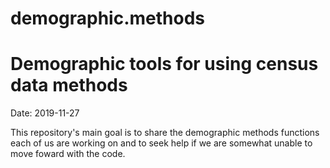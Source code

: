 # demographic.methods

# Demographic tools for using census data methods
Date: 2019-11-27

This repository's main goal is to share the demographic methods functions each of us are working on and to seek help if we are somewhat unable to move foward with the code.
